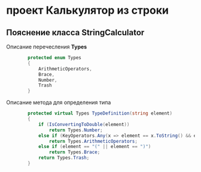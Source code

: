 # проект Калькулятор из строки


## Пояснение класса StringCalculator
Описание перечесления **Types** 
```C#
        protected enum Types
        {
            ArithmeticOperators,
            Brace,
            Number,
            Trash
        }
```
Описание метода для определения типа 
```C#
        protected virtual Types TypeDefinition(string element)
        {
            if (IsConvertingToDouble(element))
                return Types.Number;
            else if (KeyOperators.Any(x => element == x.ToString() && element != "(" && element != ")"))
                return Types.ArithmeticOperators;
            else if (element == "(" || element == ")")
                return Types.Brace;
            return Types.Trash;
        }

```
